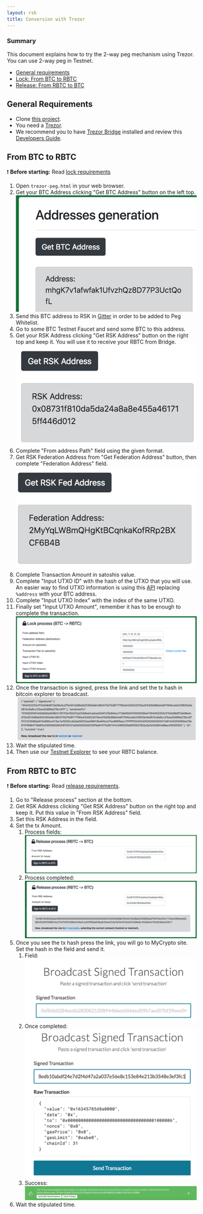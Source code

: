 ```yaml
---
layout: rsk
title: Conversion with Trezor
---
```


### Summary

This document explains how to try the 2-way peg mechanism using Trezor. You can use 2-way peg in Testnet. 

- [General requirements](#general-requirements)
- [Lock: From BTC to RBTC](#from-btc-to-rbtc)
- [Release: From RBTC to BTC](#from-rbtc-to-btc)

## General Requirements

* Clone [this project](https://github.com/rsksmart/utilities/tree/master/peg/hw/trezor).
* You need a [Trezor](https://trezor.io/).
* We recommend you to have [Trezor Bridge](https://wallet.trezor.io/#/bridge/) installed and review this [Developers Guide](https://wiki.trezor.io/Developers_guide).

## From BTC to RBTC

:exclamation: **Before starting:** Read [lock requirements](/rsk/rbtc/conversion/#locking-from-btc-to-rbtc)

1. Open `trezor-peg.html` in your web browser.
2. Get your BTC Address clicking "Get BTC Address" button on the left top.
  ![Get BTC Address](/assets/img/rsk/peg-trezor/getBTCAddress.png)
3. Send this BTC address to RSK in [Gitter](https://gitter.im/rsksmart/getting-started) in order to be added to Peg Whitelist.
4. Go to some BTC Testnet Faucet and send some BTC to this address.
5.  Get your RSK Address clicking "Get RSK Address" button on the right top and keep it. You will use it to receive your RBTC from Bridge.
  ![Get RSK Address](/assets/img/rsk/peg-trezor/getRSKAddress.png)
6.  Complete "From address Path" field using the given format.
7.  Get RSK Federation Address from "Get Federation Address" button, then complete "Federation Address" field.
  ![Get RSK Federation Address](/assets/img/rsk/peg-trezor/getRSKFederationAddress.png)
8.  Complete Transaction Amount in satoshis value. 
9.  Complete "Input UTXO ID" with the hash of the UTXO that you will use. An easier way to find UTXO information is using this [API](https://testnet.blockexplorer.com/api/addr/%address/utxo) replacing `%address` with your BTC address.
10.  Complete "Input UTXO Index" with the index of the same UTXO.
11.  Finally set "Input UTXO Amount", remember it has to be enough to complete the transaction.
  ![Get RSK Federation Address](/assets/img/rsk/peg-trezor/lockProcessFields.png)
12. Once the transaction is signed, press the link and set the tx hash in bitcoin explorer to broadcast.
  ![Signed Transaction](/assets/img/rsk/peg-trezor/lockProcessResponse.png)
13. Wait the stipulated time.
14. Then use our [Testnet Explorer](https://explorer.testnet.rsk.co) to see your RBTC balance.

## From RBTC to BTC

:exclamation: **Before starting:** Read [release requirements](/rsk/rbtc/conversion/#releasing-from-rbtc-to-btc).

1. Go to "Release process" section at the bottom.
2.  Get RSK Address clicking "Get RSK Address" button on the right top and keep it. Put this value in "From RSK Address" field.
3. Set this RSK Address in the field.
4. Set the tx Amount.
    1. Process fields:
      ![Release Process Fields](/assets/img/rsk/peg-trezor/releaseProcessFields.png)
    2. Process completed:
      ![Release Process Completed](/assets/img/rsk/peg-trezor/releaseProcessResponse.png)
4. Once you see the tx hash press the link, you will go to MyCrypto site. Set the hash in the field and send it.
    1. Field:
      ![My Crypto Step 1](/assets/img/rsk/peg-trezor/myCryptoBroadcastField.png)
    2. Once completed:
      ![My Crypto Step 2](/assets/img/rsk/peg-trezor/myCryptoBroadcastDetail.png)
    3. Success:
      ![My Crypto Step 3](/assets/img/rsk/peg-trezor/myCryptoBroadcastSuccess.png)
5. Wait the stipulated time.
